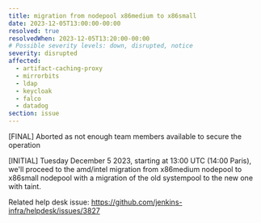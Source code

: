 ```yaml
---
title: migration from nodepool x86medium to x86small
date: 2023-12-05T13:00:00-00:00
resolved: true
resolvedWhen: 2023-12-05T13:20:00-00:00
# Possible severity levels: down, disrupted, notice
severity: disrupted
affected:
  - artifact-caching-proxy
  - mirrorbits
  - ldap
  - keycloak
  - falco
  - datadog
section: issue
---
```


[FINAL]
Aborted as not enough team members available to secure the operation

[INITIAL]
Tuesday December 5 2023, starting at 13:00 UTC (14:00 Paris), we'll proceed to the amd/intel migration from x86medium nodepool to x86small nodepool with a migration of the old systempool to the new one with taint.

Related help desk issue: https://github.com/jenkins-infra/helpdesk/issues/3827
